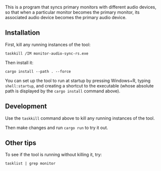 This is a program that syncs primary monitors with
different audio devices, so that when a particular
monitor becomes the primary monitor, its associated
audio device becomes the primary audio device.

## Installation

First, kill any running instances of the tool:

```
taskkill /IM monitor-audio-sync-rs.exe
```

Then install it:

```
cargo install --path . --force
```

You can set up the tool to run at startup by
pressing Windows+R, typing `shell:startup`,
and creating a shortcut to the executable
(whose absolute path is displayed by the
`cargo install` command above).

## Development

Use the `taskkill` command above to kill any
running instances of the tool.

Then make changes and run `cargo run` to try it out.

## Other tips

To see if the tool is running without killing it,
try:

```
tasklist | grep monitor
```
